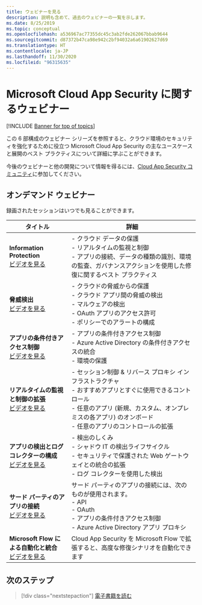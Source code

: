 ```yaml
---
title: ウェビナーを見る
description: 説明も含めて、過去のウェビナーの一覧を示します。
ms.date: 8/25/2019
ms.topic: conceptual
ms.openlocfilehash: a536967ac77355dc45c3ab2fde262067bbab9644
ms.sourcegitcommit: d87372b47ca98e942c2bf94032a6a61902627d69
ms.translationtype: HT
ms.contentlocale: ja-JP
ms.lasthandoff: 11/30/2020
ms.locfileid: "96315635"
---
```

# <a name="microsoft-cloud-app-security-webinars"></a>Microsoft Cloud App Security に関するウェビナー

[!INCLUDE [Banner for top of topics](includes/banner.md)]

この 6 部構成のウェビナー シリーズを参照すると、クラウド環境のセキュリティを強化するために役立つ Microsoft Cloud App Security の主なユースケースと展開のベスト プラクティスについて詳細に学ぶことができます。

今後のウェビナーと他の開発について情報を得るには、[Cloud App Security コミュニティ](https://aka.ms/SecurityCommunity)に参加してください。

## <a name="on-demand-webinars"></a>オンデマンド ウェビナー

録画されたセッションはいつでも見ることができます。

| タイトル | 詳細 |
| --- | --- |
| **Information Protection**<br />[ビデオを見る](https://go.microsoft.com/fwlink/?linkid=2101487) | - クラウド データの保護<br />- リアルタイムの監視と制御<br />- アプリの接続、データの種類の識別、環境の監査、ガバナンスアクションを使用した修復に関するベスト プラクティス |
| **脅威検出**<br />[ビデオを見る](https://go.microsoft.com/fwlink/?linkid=2101574) | - クラウドの脅威からの保護<br />- クラウド アプリ間の脅威の検出<br />- マルウェアの検出<br />- OAuth アプリのアクセス許可<br />- ポリシーでのアラートの構成 |
| **アプリの条件付きアクセス制御**<br />[ビデオを見る](https://go.microsoft.com/fwlink/?linkid=2102100) | - アプリの条件付きアクセス制御<br />- Azure Active Directory の条件付きアクセスの統合<br />- 環境の保護 |
| **リアルタイムの監視と制御の拡張**<br />[ビデオを見る](https://go.microsoft.com/fwlink/?linkid=2110389) | - セッション制御 & リバース プロキシ インフラストラクチャ<br />- おすすめアプリとすぐに使用できるコントロール<br />- 任意のアプリ (新規、カスタム、オンプレミスの各アプリ) のオンボード<br />- 任意のアプリのコントロールの拡張 |
| **アプリの検出とログ コレクターの構成**<br />[ビデオを見る](https://go.microsoft.com/fwlink/?linkid=2102101) | - 検出のしくみ<br />- シャドウ IT の検出ライフサイクル<br />- セキュリティで保護された Web ゲートウェイとの統合の拡張<br />- ログ コレクターを使用した検出 |
| **サード パーティのアプリの接続**<br />[ビデオを見る](https://go.microsoft.com/fwlink/?linkid=2102200) | サード パーティのアプリの接続には、次のものが使用されます。<br />- API<br />- OAuth<br />- アプリの条件付きアクセス制御<br />- Azure Active Directory アプリ プロキシ |
| **Microsoft Flow による自動化と統合**<br />[ビデオを見る](https://go.microsoft.com/fwlink/?linkid=2102102) | Cloud App Security を Microsoft Flow で拡張すると、高度な修復シナリオを自動化できます |

## <a name="next-steps"></a>次のステップ

> [!div class="nextstepaction"]
> [電子書籍を読む](e-books.md)
